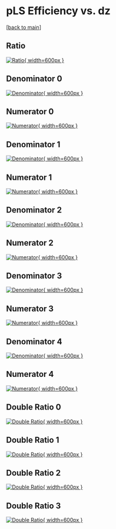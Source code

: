 # pLS Efficiency vs. dz

[[back to main](./)]



## Ratio

[![Ratio](../mtv/var/pLS_xtr_13_0_eff_dz.png){ width=600px }](../mtv/var/pLS_xtr_13_0_eff_dz.pdf)

## Denominator 0

[![Denominator](../mtv/den/pLS_xtr_13_0_eff_dz_den0.png){ width=600px }](../mtv/den/pLS_xtr_13_0_eff_dz_den0.pdf)

## Numerator 0

[![Numerator](../mtv/num/pLS_xtr_13_0_eff_dz_num0.png){ width=600px }](../mtv/num/pLS_xtr_13_0_eff_dz_num0.pdf)

## Denominator 1

[![Denominator](../mtv/den/pLS_xtr_13_0_eff_dz_den1.png){ width=600px }](../mtv/den/pLS_xtr_13_0_eff_dz_den1.pdf)

## Numerator 1

[![Numerator](../mtv/num/pLS_xtr_13_0_eff_dz_num1.png){ width=600px }](../mtv/num/pLS_xtr_13_0_eff_dz_num1.pdf)

## Denominator 2

[![Denominator](../mtv/den/pLS_xtr_13_0_eff_dz_den2.png){ width=600px }](../mtv/den/pLS_xtr_13_0_eff_dz_den2.pdf)

## Numerator 2

[![Numerator](../mtv/num/pLS_xtr_13_0_eff_dz_num2.png){ width=600px }](../mtv/num/pLS_xtr_13_0_eff_dz_num2.pdf)

## Denominator 3

[![Denominator](../mtv/den/pLS_xtr_13_0_eff_dz_den3.png){ width=600px }](../mtv/den/pLS_xtr_13_0_eff_dz_den3.pdf)

## Numerator 3

[![Numerator](../mtv/num/pLS_xtr_13_0_eff_dz_num3.png){ width=600px }](../mtv/num/pLS_xtr_13_0_eff_dz_num3.pdf)

## Denominator 4

[![Denominator](../mtv/den/pLS_xtr_13_0_eff_dz_den4.png){ width=600px }](../mtv/den/pLS_xtr_13_0_eff_dz_den4.pdf)

## Numerator 4

[![Numerator](../mtv/num/pLS_xtr_13_0_eff_dz_num4.png){ width=600px }](../mtv/num/pLS_xtr_13_0_eff_dz_num4.pdf)

## Double Ratio 0

[![Double Ratio](../mtv/ratio/pLS_xtr_13_0_eff_dz_ratio0.png){ width=600px }](../mtv/ratio/pLS_xtr_13_0_eff_dz_ratio0.pdf)

## Double Ratio 1

[![Double Ratio](../mtv/ratio/pLS_xtr_13_0_eff_dz_ratio1.png){ width=600px }](../mtv/ratio/pLS_xtr_13_0_eff_dz_ratio1.pdf)

## Double Ratio 2

[![Double Ratio](../mtv/ratio/pLS_xtr_13_0_eff_dz_ratio2.png){ width=600px }](../mtv/ratio/pLS_xtr_13_0_eff_dz_ratio2.pdf)

## Double Ratio 3

[![Double Ratio](../mtv/ratio/pLS_xtr_13_0_eff_dz_ratio3.png){ width=600px }](../mtv/ratio/pLS_xtr_13_0_eff_dz_ratio3.pdf)

